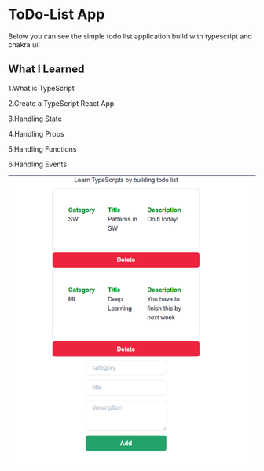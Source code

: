 # ToDo-List App

Below you can see the simple todo list application build with typescript and chakra ui!

## What I Learned
1.What is TypeScript

2.Create a TypeScript React App

3.Handling State

4.Handling Props

5.Handling Functions

6.Handling Events

![Screenshot](screenshot.png)

